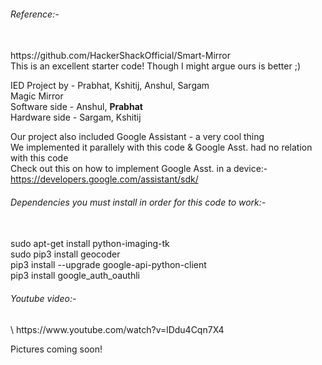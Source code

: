 <h6>Reference:-</h6></br>
https://github.com/HackerShackOfficial/Smart-Mirror<br/>
This is an excellent starter code! Though I might argue ours is better ;)</br>



IED Project by - Prabhat, Kshitij, Anshul, Sargam\
Magic Mirror\
Software side - Anshul, <b>Prabhat</b>\
Hardware side - Sargam, Kshitij


Our project also included Google Assistant - a very cool thing\
We implemented it parallely with this code & Google Asst. had no relation with this code\
Check out this on how to implement Google Asst. in a device:-\
https://developers.google.com/assistant/sdk/


<h6>Dependencies you must install in order for this code to work:-</h6></br>
sudo apt-get install python-imaging-tk</br>
sudo pip3 install geocoder</br>
pip3 install --upgrade google-api-python-client</br>
pip3 install google_auth_oauthli</br>


<h6>Youtube video:-</h6>\
https://www.youtube.com/watch?v=lDdu4Cqn7X4


Pictures coming soon!
